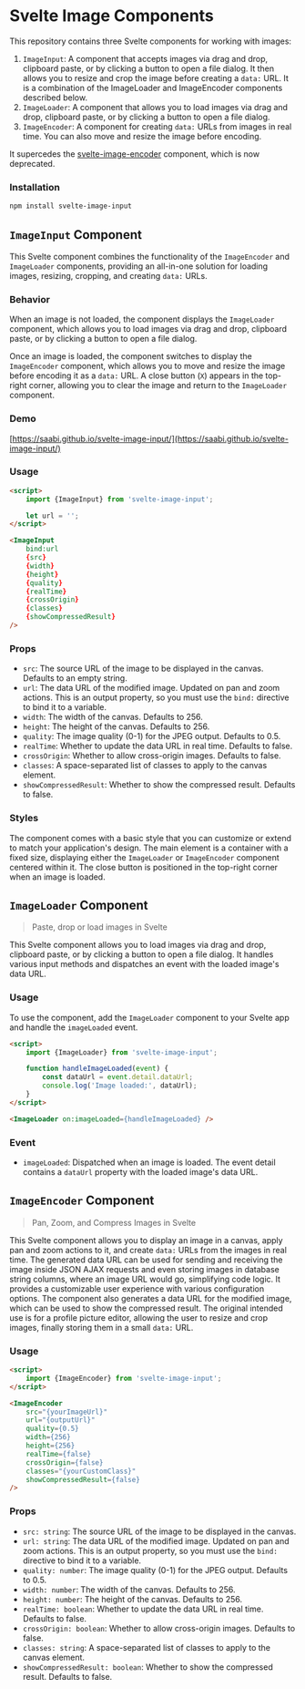 # Svelte Image Components

This repository contains three Svelte components for working with images:

1. `ImageInput`: A component that accepts images via drag and drop, clipboard paste, or by clicking a button to open a file dialog. It then allows you to resize and crop the image before creating a `data:` URL. It is a combination of the ImageLoader and ImageEncoder components described below.
2. `ImageLoader`: A component that allows you to load images via drag and drop, clipboard paste, or by clicking a button to open a file dialog.
3. `ImageEncoder`: A component for creating `data:` URLs from images in real time. You can also move and resize the image before encoding.

It supercedes the [svelte-image-encoder](https://github.com/saabi/svelte-image-encoder) component, which is now deprecated.

### Installation

```bash
npm install svelte-image-input
```

## `ImageInput` Component

This Svelte component combines the functionality of the `ImageEncoder` and `ImageLoader` components, providing an all-in-one solution for loading images, resizing, cropping, and creating `data:` URLs.

### Behavior

When an image is not loaded, the component displays the `ImageLoader` component, which allows you to load images via drag and drop, clipboard paste, or by clicking a button to open a file dialog.

Once an image is loaded, the component switches to display the `ImageEncoder` component, which allows you to move and resize the image before encoding it as a `data:` URL. A close button (`X`) appears in the top-right corner, allowing you to clear the image and return to the `ImageLoader` component.

### Demo

[https://saabi.github.io/svelte-image-input/](https://saabi.github.io/svelte-image-input/)

### Usage

```html
<script>
	import {ImageInput} from 'svelte-image-input';

	let url = '';
</script>

<ImageInput
	bind:url
	{src}
	{width}
	{height}
	{quality}
	{realTime}
	{crossOrigin}
	{classes}
	{showCompressedResult}
/>
```

### Props

- `src`: The source URL of the image to be displayed in the canvas. Defaults to an empty string.
- `url`: The data URL of the modified image. Updated on pan and zoom actions. This is an output property, so you must use the `bind:` directive to bind it to a variable.
- `width`: The width of the canvas. Defaults to 256.
- `height`: The height of the canvas. Defaults to 256.
- `quality`: The image quality (0-1) for the JPEG output. Defaults to 0.5.
- `realTime`: Whether to update the data URL in real time. Defaults to false.
- `crossOrigin`: Whether to allow cross-origin images. Defaults to false.
- `classes`: A space-separated list of classes to apply to the canvas element.
- `showCompressedResult`: Whether to show the compressed result. Defaults to false.

### Styles

The component comes with a basic style that you can customize or extend to match your application's design. The main element is a container with a fixed size, displaying either the `ImageLoader` or `ImageEncoder` component centered within it. The close button is positioned in the top-right corner when an image is loaded.

## `ImageLoader` Component
> Paste, drop or load images in Svelte

This Svelte component allows you to load images via drag and drop, clipboard paste, or by clicking a button to open a file dialog. It handles various input methods and dispatches an event with the loaded image's data URL.

### Usage

To use the component, add the `ImageLoader` component to your Svelte app and handle the `imageLoaded` event.

```html
<script>
	import {ImageLoader} from 'svelte-image-input';

	function handleImageLoaded(event) {
		const dataUrl = event.detail.dataUrl;
		console.log('Image loaded:', dataUrl);
	}
</script>

<ImageLoader on:imageLoaded={handleImageLoaded} />
```

### Event

- `imageLoaded`: Dispatched when an image is loaded. The event detail contains a `dataUrl` property with the loaded image's data URL.

## `ImageEncoder` Component
>Pan, Zoom, and Compress Images in Svelte

This Svelte component allows you to display an image in a canvas, apply pan and zoom actions to it, and create `data:` URLs from the images in real time. The generated data URL can be used for sending and receiving the image inside JSON AJAX requests and even storing images in database string columns, where an image URL would go, simplifying code logic. It provides a customizable user experience with various configuration options. The component also generates a data URL for the modified image, which can be used to show the compressed result. The original intended use is for a profile picture editor, allowing the user to resize and crop images, finally storing them in a small `data:` URL.

### Usage

```html
<script>
	import {ImageEncoder} from 'svelte-image-input';
</script>

<ImageEncoder
	src="{yourImageUrl}"
	url="{outputUrl}"
	quality={0.5}
	width={256}
	height={256}
	realTime={false}
	crossOrigin={false}
	classes="{yourCustomClass}"
	showCompressedResult={false}
/>
```

### Props

- `src: string`: The source URL of the image to be displayed in the canvas.
- `url: string`: The data URL of the modified image. Updated on pan and zoom actions. This is an output property, so you must use the `bind:` directive to bind it to a variable.
- `quality: number`: The image quality (0-1) for the JPEG output. Defaults to 0.5.
- `width: number`: The width of the canvas. Defaults to 256.
- `height: number`: The height of the canvas. Defaults to 256.
- `realTime: boolean`: Whether to update the data URL in real time. Defaults to false.
- `crossOrigin: boolean`: Whether to allow cross-origin images. Defaults to false.
- `classes: string`: A space-separated list of classes to apply to the canvas element.
- `showCompressedResult: boolean`: Whether to show the compressed result. Defaults to false.
